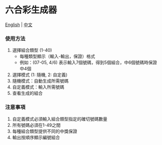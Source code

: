 # 六合彩生成器

[English](README.md) | [中文](README_zh.md)

### 使用方法

1. 選擇組合類型 (1-40)
   - 每種類型顯示（輸入-輸出，保證）格式
   - 例如：(07-05, 4/6) 表示輸入7個號碼，得到5個組合，中6個號碼時保證中4個
2. 選擇模式 (1: 隨機, 2: 自定義)
3. 隨機模式：自動生成所需號碼
4. 自定義模式：輸入所需號碼
5. 查看生成的組合

### 注意事項

1. 自定義模式必須輸入組合類型指定的確切號碼數量
2. 所有號碼必須在1-49之間
3. 每種組合類型提供不同的中獎保證
4. 輸出按順序顯示編號組合 